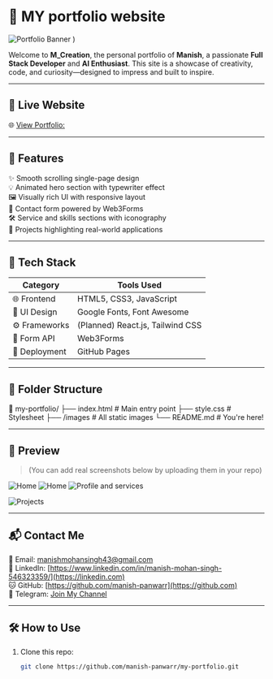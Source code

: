 # 🚀 MY portfolio website

![Portfolio Banner](https://github.com/user-attachments/assets/f61c1a03-3497-4b0f-8fe1-92d72f5242ca)
) <!-- Optional: Replace with actual banner -->

Welcome to **M_Creation**, the personal portfolio of **Manish**, a passionate **Full Stack Developer** and **AI Enthusiast**. This site is a showcase of creativity, code, and curiosity—designed to impress and built to inspire.

---

## 🔗 Live Website

🌐 [View Portfolio:](https://manish-panwarr.github.io/my-portfolio/)

---

## 📌 Features

✨ Smooth scrolling single-page design  
💡 Animated hero section with typewriter effect  
🖼️ Visually rich UI with responsive layout  
💬 Contact form powered by Web3Forms  
🛠️ Service and skills sections with iconography  
🧠 Projects highlighting real-world applications  

---

## 🧰 Tech Stack

| Category        | Tools Used                                 |
|---------------- |--------------------------------------------|
| 🌐 Frontend    | HTML5, CSS3, JavaScript                    |
| 🎨 UI Design   | Google Fonts, Font Awesome                 |
| ⚙️ Frameworks  | (Planned) React.js, Tailwind CSS           |
| 💬 Form API    | Web3Forms                                  |
| 🚀 Deployment  | GitHub Pages                               |

---

## 📂 Folder Structure
📁 my-portfolio/
├── index.html # Main entry point
├── style.css # Stylesheet
├── /images # All static images
└── README.md # You're here!


---

## 📸 Preview

> (You can add real screenshots below by uploading them in your repo)

![Home](https://github.com/user-attachments/assets/83e2a89b-2526-4288-9644-faa760a6b42f)
![Home](https://github.com/user-attachments/assets/ed9a99a1-6814-43ca-ab31-d09a20822339)
![Profile and services](https://github.com/user-attachments/assets/0e10c63d-747c-4fe5-8f0a-4fbdf17fb39d)

![Projects](https://your-image-url.com/projects-preview.png)

---

## 📬 Contact Me

📧 Email: [manishmohansingh43@gmail.com](mailto:manishmohansingh43@gmail.com)  
🔗 LinkedIn: [https://www.linkedin.com/in/manish-mohan-singh-546323359/](https://linkedin.com)  
🐱 GitHub: [https://github.com/manish-panwarr](https://github.com)  
📣 Telegram: [Join My Channel](https://telegram.org)

---

## 🛠️ How to Use

1. Clone this repo:
   ```bash
   git clone https://github.com/manish-panwarr/my-portfolio.git
